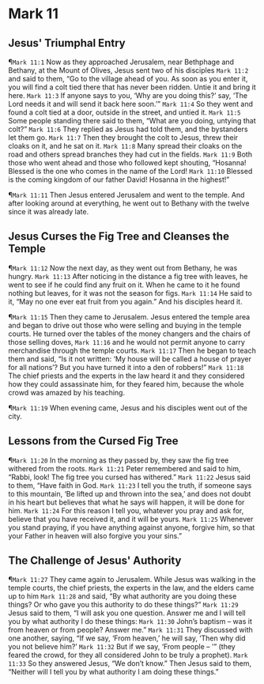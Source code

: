 # Mark 11

## Jesus' Triumphal Entry
¶`Mark 11:1` Now as they approached Jerusalem, near Bethphage and Bethany, at the Mount of Olives, Jesus sent two of his disciples
`Mark 11:2` and said to them, “Go to the village ahead of you. As soon as you enter it, you will find a colt tied there that has never been ridden. Untie it and bring it here.
`Mark 11:3` If anyone says to you, ‘Why are you doing this?’ say, ‘The Lord needs it and will send it back here soon.’”
`Mark 11:4` So they went and found a colt tied at a door, outside in the street, and untied it.
`Mark 11:5` Some people standing there said to them, “What are you doing, untying that colt?”
`Mark 11:6` They replied as Jesus had told them, and the bystanders let them go.
`Mark 11:7` Then they brought the colt to Jesus, threw their cloaks on it, and he sat on it.
`Mark 11:8` Many spread their cloaks on the road and others spread branches they had cut in the fields.
`Mark 11:9` Both those who went ahead and those who followed kept shouting, “Hosanna! Blessed is the one who comes in the name of the Lord!
`Mark 11:10` Blessed is the coming kingdom of our father David! Hosanna in the highest!”

¶`Mark 11:11` Then Jesus entered Jerusalem and went to the temple. And after looking around at everything, he went out to Bethany with the twelve since it was already late.

## Jesus Curses the Fig Tree and Cleanses the Temple
¶`Mark 11:12` Now the next day, as they went out from Bethany, he was hungry.
`Mark 11:13` After noticing in the distance a fig tree with leaves, he went to see if he could find any fruit on it. When he came to it he found nothing but leaves, for it was not the season for figs.
`Mark 11:14` He said to it, “May no one ever eat fruit from you again.” And his disciples heard it.

¶`Mark 11:15` Then they came to Jerusalem. Jesus entered the temple area and began to drive out those who were selling and buying in the temple courts. He turned over the tables of the money changers and the chairs of those selling doves,
`Mark 11:16` and he would not permit anyone to carry merchandise through the temple courts.
`Mark 11:17` Then he began to teach them and said, “Is it not written: ‘My house will be called a house of prayer for all nations’? But you have turned it into a den of robbers!”
`Mark 11:18` The chief priests and the experts in the law heard it and they considered how they could assassinate him, for they feared him, because the whole crowd was amazed by his teaching.

¶`Mark 11:19` When evening came, Jesus and his disciples went out of the city.

## Lessons from the Cursed Fig Tree
¶`Mark 11:20` In the morning as they passed by, they saw the fig tree withered from the roots.
`Mark 11:21` Peter remembered and said to him, “Rabbi, look! The fig tree you cursed has withered.”
`Mark 11:22` Jesus said to them, “Have faith in God.
`Mark 11:23` I tell you the truth, if someone says to this mountain, ‘Be lifted up and thrown into the sea,’ and does not doubt in his heart but believes that what he says will happen, it will be done for him.
`Mark 11:24` For this reason I tell you, whatever you pray and ask for, believe that you have received it, and it will be yours.
`Mark 11:25` Whenever you stand praying, if you have anything against anyone, forgive him, so that your Father in heaven will also forgive you your sins.”

## The Challenge of Jesus' Authority
¶`Mark 11:27` They came again to Jerusalem. While Jesus was walking in the temple courts, the chief priests, the experts in the law, and the elders came up to him
`Mark 11:28` and said, “By what authority are you doing these things? Or who gave you this authority to do these things?”
`Mark 11:29` Jesus said to them, “I will ask you one question. Answer me and I will tell you by what authority I do these things:
`Mark 11:30` John’s baptism – was it from heaven or from people? Answer me.”
`Mark 11:31` They discussed with one another, saying, “If we say, ‘From heaven,’ he will say, ‘Then why did you not believe him?’
`Mark 11:32` But if we say, ‘From people – ’” (they feared the crowd, for they all considered John to be truly a prophet).
`Mark 11:33` So they answered Jesus, “We don’t know.” Then Jesus said to them, “Neither will I tell you by what authority I am doing these things.”
